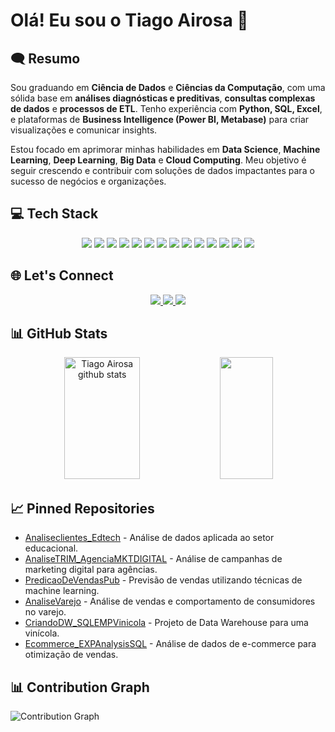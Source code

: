 # Olá! Eu sou o Tiago Airosa 👋

## 🗨 Resumo

Sou graduando em **Ciência de Dados** e **Ciências da Computação**, com uma sólida base em **análises diagnósticas e preditivas**, **consultas complexas de dados** e **processos de ETL**. Tenho experiência com **Python, SQL, Excel**, e plataformas de **Business Intelligence (Power BI, Metabase)** para criar visualizações e comunicar insights. 

Estou focado em aprimorar minhas habilidades em **Data Science**, **Machine Learning**, **Deep Learning**, **Big Data** e **Cloud Computing**. Meu objetivo é seguir crescendo e contribuir com soluções de dados impactantes para o sucesso de negócios e organizações.

## 💻 Tech Stack

<div align="center">
  <img src="https://img.shields.io/badge/Python-3776AB?style=for-the-badge&logo=python&logoColor=FFFFFF" />
  <img src="https://img.shields.io/badge/SQL-4479A1?style=for-the-badge&logo=postgresql&logoColor=FFFFFF" />
  <img src="https://img.shields.io/badge/Power_BI-F2C811?style=for-the-badge&logo=powerbi&logoColor=FFFFFF" />
  <img src="https://img.shields.io/badge/Metabase-2E5B68?style=for-the-badge&logo=metabase&logoColor=FFFFFF" />
  <img src="https://img.shields.io/badge/MySQL-4479A1?style=for-the-badge&logo=mysql&logoColor=FFFFFF" />
  <img src="https://img.shields.io/badge/Excel-217346?style=for-the-badge&logo=microsoftexcel&logoColor=FFFFFF" />
  <img src="https://img.shields.io/badge/Machine_Learning-F7931E?style=for-the-badge&logo=scikit-learn&logoColor=FFFFFF" />
  <img src="https://img.shields.io/badge/Deep_Learning-FF6F00?style=for-the-badge&logo=tensorflow&logoColor=FFFFFF" />
  <img src="https://img.shields.io/badge/Tableau-E97627?style=for-the-badge&logo=tableau&logoColor=FFFFFF" />
  <img src="https://img.shields.io/badge/Matplotlib-F5A623?style=for-the-badge&logo=matplotlib&logoColor=FFFFFF" />
  <img src="https://img.shields.io/badge/Pandas-150458?style=for-the-badge&logo=pandas&logoColor=FFFFFF" />
  <img src="https://img.shields.io/badge/Seaborn-7D68A4?style=for-the-badge&logo=seaborn&logoColor=FFFFFF" />
  <img src="https://img.shields.io/badge/Cloud_Computing-232F3E?style=for-the-badge&logo=aws&logoColor=FFFFFF" />
  <img src="https://img.shields.io/badge/Big_Data-66CC66?style=for-the-badge&logo=hadoop&logoColor=FFFFFF" />
</div>

## 🌐 Let's Connect

<div align="center">
  <a href="https://www.linkedin.com/in/tiago-airosa/">
    <img src="https://img.shields.io/badge/LinkedIn-0077B5?style=for-the-badge&logo=linkedin&logoColor=FFFFFF" />
  </a>
  <a href="mailto:airosa32@gmail.com">
    <img src="https://img.shields.io/badge/Email-D14836?style=for-the-badge&logo=gmail&logoColor=FFFFFF" />
  </a>
  <a href="https://wa.me/+5512988082556">
    <img src="https://img.shields.io/badge/WhatsApp-25D366?style=for-the-badge&logo=whatsapp&logoColor=FFFFFF" />
  </a>
</div>

## 📊 GitHub Stats

<div align="center">
  <img width="49%" height="195px" src="https://github-readme-stats.vercel.app/api?username=airosa32&show_icons=true&count_private=true&hide_border=true&title_color=00bfbf&icon_color=00bfbf&text_color=c9d1d9&bg_color=0d1117" alt="Tiago Airosa github stats" />
  <img width="41%" height="195px" src="https://github-readme-stats.vercel.app/api/top-langs/?username=airosa32&layout=compact&hide_border=true&title_color=00bfbf&text_color=00bfbf&bg_color=0d1117" />
</div>

## 📈 Pinned Repositories

- [Analiseclientes_Edtech](https://github.com/airosa32/Analiseclientes_Edtech) - Análise de dados aplicada ao setor educacional.
- [AnaliseTRIM_AgenciaMKTDIGITAL](https://github.com/airosa32/AnaliseTRIM_AgenciaMKTDIGITAL) - Análise de campanhas de marketing digital para agências.
- [PredicaoDeVendasPub](https://github.com/airosa32/PredicaoDeVendasPub) - Previsão de vendas utilizando técnicas de machine learning.
- [AnaliseVarejo](https://github.com/airosa32/AnaliseVarejo) - Análise de vendas e comportamento de consumidores no varejo.
- [CriandoDW_SQLEMPVinicola](https://github.com/airosa32/CriandoDW_SQLEMPVinicola) - Projeto de Data Warehouse para uma vinícola.
- [Ecommerce_EXPAnalysisSQL](https://github.com/airosa32/Ecommerce_EXPAnalysisSQL) - Análise de dados de e-commerce para otimização de vendas.

## 📊 Contribution Graph

![Contribution Graph](https://github-readme-activity-graph.vercel.app/graph?username=airosa32&bg_color=000000&color=15e5a6&line=07e9a5&point=0a855c&area=true&hide_border=true)

